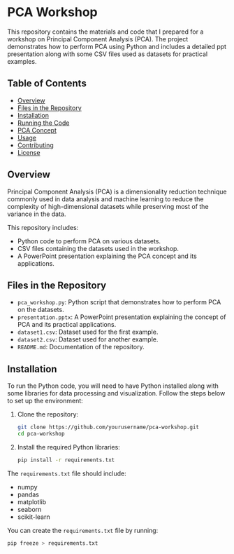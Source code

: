 # PCA Workshop

This repository contains the materials and code that I prepared for a workshop on Principal Component Analysis (PCA). The project demonstrates how to perform PCA using Python and includes a detailed ppt presentation along with some CSV files used as datasets for practical examples.

## Table of Contents
- [Overview](#overview)
- [Files in the Repository](#files-in-the-repository)
- [Installation](#installation)
- [Running the Code](#running-the-code)
- [PCA Concept](#pca-concept)
- [Usage](#usage)
- [Contributing](#contributing)
- [License](#license)

## Overview
Principal Component Analysis (PCA) is a dimensionality reduction technique commonly used in data analysis and machine learning to reduce the complexity of high-dimensional datasets while preserving most of the variance in the data.

This repository includes:
- Python code to perform PCA on various datasets.
- CSV files containing the datasets used in the workshop.
- A PowerPoint presentation explaining the PCA concept and its applications.

## Files in the Repository
- `pca_workshop.py`: Python script that demonstrates how to perform PCA on the datasets.
- `presentation.pptx`: A PowerPoint presentation explaining the concept of PCA and its practical applications.
- `dataset1.csv`: Dataset used for the first example.
- `dataset2.csv`: Dataset used for another example.
- `README.md`: Documentation of the repository.
  
## Installation
To run the Python code, you will need to have Python installed along with some libraries for data processing and visualization. Follow the steps below to set up the environment:

1. Clone the repository:
    ```bash
    git clone https://github.com/yourusername/pca-workshop.git
    cd pca-workshop
    ```

2. Install the required Python libraries:
    ```bash
    pip install -r requirements.txt
    ```

The `requirements.txt` file should include:
- numpy
- pandas
- matplotlib
- seaborn
- scikit-learn

You can create the `requirements.txt` file by running:
```bash
pip freeze > requirements.txt
